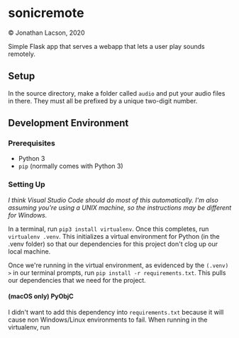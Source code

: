 # sonicremote
© Jonathan Lacson, 2020

Simple Flask app that serves a webapp that lets a user
play sounds remotely.

## Setup

In the source directory, make a folder called `audio` and
put your audio files in there. They must all be prefixed by
a unique two-digit number.

## Development Environment

### Prerequisites
* Python 3
* `pip` (normally comes with Python 3)

### Setting Up

_I think Visual Studio Code should do most of this automatically._
_I'm also assuming you're using a UNIX machine,_
_so the instructions may be different for Windows._

In a terminal, run `pip3 install virtualenv`. Once this completes, run `virtualenv .venv`. 
This initializes a virtual environment for Python (in the .venv folder) so that our 
dependencies for this project don't clog up our local machine.

Once we're running in the virtual environment, as evidenced by the `(.venv) >`
in our terminal prompts, run `pip install -r requirements.txt`. This pulls
our dependencies that we need for the project.

#### (macOS only) PyObjC

I didn't want to add this dependency into `requirements.txt` because it will cause
non Windows/Linux environments to fail. When running in the virtualenv, run
